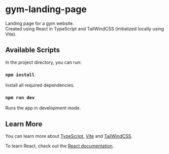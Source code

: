 # gym-landing-page

Landing page for a gym website.\
Created using React in TypeScript and TailWindCSS (initialized locally using Vite).

## Available Scripts

In the project directory, you can run:

### `npm install`

Install all required dependencies.

### `npm run dev`

Runs the app in development mode.

## Learn More

You can learn more about [TypeScript](https://www.typescriptlang.org), [Vite](https://vitejs.dev/guide/) and [TailWindCSS](https://tailwindcss.com).

To learn React, check out the [React documentation](https://reactjs.org/).
